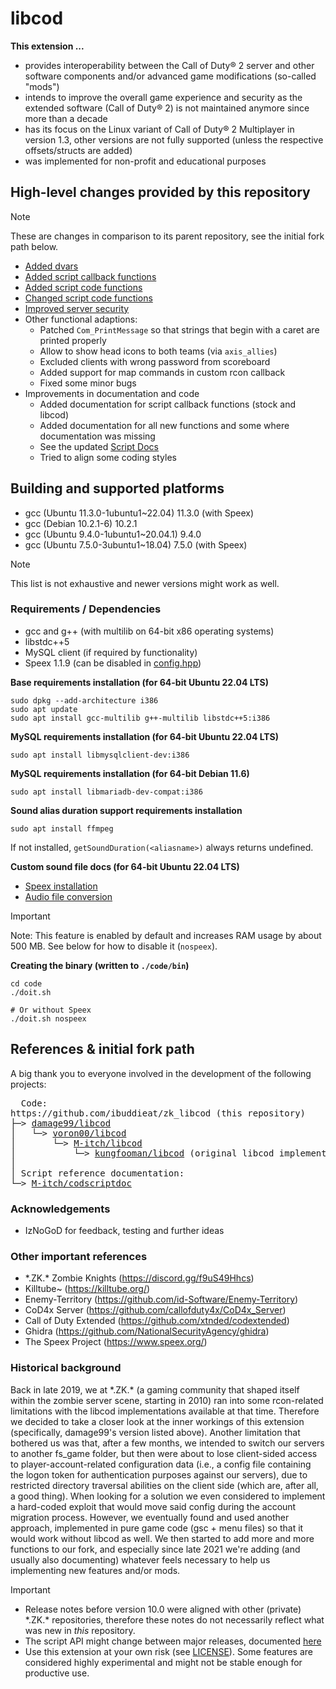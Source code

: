 # libcod

**This extension ...**
- provides interoperability between the Call of Duty&reg; 2 server and other software components and/or advanced game modifications (so-called "mods")
- intends to improve the overall game experience and security as the extended software (Call of Duty&reg; 2) is not maintained anymore since more than a decade
- has its focus on the Linux variant of Call of Duty&reg; 2 Multiplayer in version 1.3, other versions are not fully supported (unless the respective offsets/structs are added)
- was implemented for non-profit and educational purposes

## High-level changes provided by this repository
> [!NOTE]
> These are changes in comparison to its parent repository, see the initial fork path below.
- [Added dvars](doc/added_dvars.md)
- [Added script callback functions](doc/added_script_callback_functions.md)
- [Added script code functions](doc/added_script_functions.md)
- [Changed script code functions](doc/changed_script_functions.md)
- [Improved server security](doc/security_features.md)
- Other functional adaptions:
  - Patched `Com_PrintMessage` so that strings that begin with a caret are printed properly
  - Allow to show head icons to both teams (via `axis_allies`)
  - Excluded clients with wrong password from scoreboard
  - Added support for map commands in custom rcon callback
  - Fixed some minor bugs
- Improvements in documentation and code
  - Added documentation for script callback functions (stock and libcod)
  - Added documentation for all new functions and some where documentation was missing
  - See the updated [Script Docs](https://www.ibuddie.at/libcod/index.html)
  - Tried to align some coding styles

## Building and supported platforms
- gcc (Ubuntu 11.3.0-1ubuntu1~22.04) 11.3.0 (with Speex)
- gcc (Debian 10.2.1-6) 10.2.1
- gcc (Ubuntu 9.4.0-1ubuntu1~20.04.1) 9.4.0
- gcc (Ubuntu 7.5.0-3ubuntu1~18.04) 7.5.0 (with Speex)
> [!NOTE]
> This list is not exhaustive and newer versions might work as well.

### Requirements / Dependencies
- gcc and g++ (with multilib on 64-bit x86 operating systems)
- libstdc++5
- MySQL client (if required by functionality)
- Speex 1.1.9 (can be disabled in [config.hpp](code/config.hpp))

**Base requirements installation (for 64-bit Ubuntu 22.04 LTS)**
```
sudo dpkg --add-architecture i386
sudo apt update
sudo apt install gcc-multilib g++-multilib libstdc++5:i386
```

**MySQL requirements installation (for 64-bit Ubuntu 22.04 LTS)**
```
sudo apt install libmysqlclient-dev:i386
```

**MySQL requirements installation (for 64-bit Debian 11.6)**
```
sudo apt install libmariadb-dev-compat:i386
```

**Sound alias duration support requirements installation**
```
sudo apt install ffmpeg
```
If not installed, `getSoundDuration(<aliasname>)` always returns undefined.

**Custom sound file docs (for 64-bit Ubuntu 22.04 LTS)**
- [Speex installation](doc/install_speex.md)
- [Audio file conversion](doc/convert_audio_files.md)
> [!IMPORTANT]
> Note: This feature is enabled by default and increases RAM usage by about 500 MB. See below for how to disable it (`nospeex`).

**Creating the binary (written to `./code/bin`)**
```
cd code
./doit.sh

# Or without Speex
./doit.sh nospeex
```

## References & initial fork path

A big thank you to everyone involved in the development of the following projects:
<pre>
  Code:
https://github.com/ibuddieat/zk_libcod (this repository)
├─> <a href="https://github.com/damage99/libcod/tree/d60a4b6ce9ba7225d2a84fe68b233cd3f6aae001">damage99/libcod</a>
│   └─> <a href="https://github.com/voron00/libcod">voron00/libcod</a>
│       └─> <a href="https://github.com/M-itch/libcod">M-itch/libcod</a>
│           └─> <a href="https://github.com/kungfooman/libcod">kungfooman/libcod</a> (original libcod implementation)
│
│ Script reference documentation:
└─> <a href="https://github.com/M-itch/codscriptdoc/tree/7438b23a810b905d2c0f2c8d79cbb1d7948b0482">M-itch/codscriptdoc</a>
</pre>

### Acknowledgements
- IzNoGoD for feedback, testing and further ideas

### Other important references
- \*.ZK.\* Zombie Knights (https://discord.gg/f9uS49Hhcs)
- Killtube~ (https://killtube.org/)
- Enemy-Territory (https://github.com/id-Software/Enemy-Territory)
- CoD4x Server (https://github.com/callofduty4x/CoD4x_Server)
- Call of Duty Extended (https://github.com/xtnded/codextended)
- Ghidra (https://github.com/NationalSecurityAgency/ghidra)
- The Speex Project (https://www.speex.org/)

### Historical background

Back in late 2019, we at \*.ZK.\* (a gaming community that shaped itself within the zombie server scene, starting in 2010) ran into some rcon-related limitations with the libcod implementations available at that time. Therefore we decided to take a closer look at the inner workings of this extension (specifically, damage99's version listed above).
Another limitation that bothered us was that, after a few months, we intended to switch our servers to another fs_game folder, but then were about to lose client-sided access to player-account-related configuration data (i.e., a config file containing the logon token for authentication purposes against our servers), due to restricted directory traversal abilities on the client side (which are, after all, a good thing). When looking for a solution we even considered to implement a hard-coded exploit that would move said config during the account migration process. However, we eventually found and used another approach, implemented in pure game code (gsc + menu files) so that it would work without libcod as well.
We then started to add more and more functions to our fork, and especially since late 2021 we're adding (and usually also documenting) whatever feels necessary to help us implementing new features and/or mods.

> [!IMPORTANT]
> - Release notes before version 10.0 were aligned with other (private) \*.ZK.\* repositories, therefore these notes do not necessarily reflect what was new in *this* repository.
> - The script API might change between major releases, documented [here](doc/changed_script_functions.md)
> - Use this extension at your own risk (see [LICENSE](LICENSE.md)). Some features are considered highly experimental and might not be stable enough for productive use.
